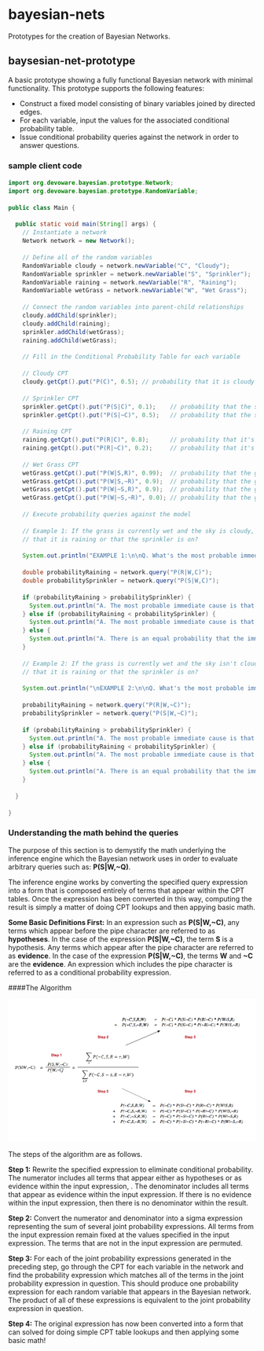 # bayesian-nets
Prototypes for the creation of Bayesian Networks.

## baysesian-net-prototype
A basic prototype showing a fully functional Bayesian network with minimal functionality.  This prototype supports the following features:
* Construct a fixed model consisting of binary variables joined by directed edges.
* For each variable, input the values for the associated conditional probability table.
* Issue conditional probability queries against the network in order to answer questions.

### sample client code
```java
import org.devoware.bayesian.prototype.Network;
import org.devoware.bayesian.prototype.RandomVariable;

public class Main {

  public static void main(String[] args) {
    // Instantiate a network
    Network network = new Network();
    
    // Define all of the random variables
    RandomVariable cloudy = network.newVariable("C", "Cloudy");
    RandomVariable sprinkler = network.newVariable("S", "Sprinkler");
    RandomVariable raining = network.newVariable("R", "Raining");
    RandomVariable wetGrass = network.newVariable("W", "Wet Grass");
    
    // Connect the random variables into parent-child relationships
    cloudy.addChild(sprinkler);
    cloudy.addChild(raining);
    sprinkler.addChild(wetGrass);
    raining.addChild(wetGrass);
    
    // Fill in the Conditional Probability Table for each variable
    
    // Cloudy CPT
    cloudy.getCpt().put("P(C)", 0.5); // probability that it is cloudy
    
    // Sprinkler CPT
    sprinkler.getCpt().put("P(S|C)", 0.1);    // probability that the sprinkler is on when it's cloudy
    sprinkler.getCpt().put("P(S|~C)", 0.5);   // probability that the sprinkler is on when it's not cloudy
    
    // Raining CPT
    raining.getCpt().put("P(R|C)", 0.8);      // probability that it's raining when its cloudy
    raining.getCpt().put("P(R|~C)", 0.2);     // probability that it's raining when its not cloudy
    
    // Wet Grass CPT
    wetGrass.getCpt().put("P(W|S,R)", 0.99);  // probability that the grass is wet when the sprinkler is on and it's raining
    wetGrass.getCpt().put("P(W|S,~R)", 0.9);  // probability that the grass is wet when the sprinkler is on and it's not raining
    wetGrass.getCpt().put("P(W|~S,R)", 0.9);  // probability that the grass is wet when the sprinkler is off and it's raining
    wetGrass.getCpt().put("P(W|~S,~R)", 0.0); // probability that the grass is wet when the sprinkler is off and it's not raining 
    
    // Execute probability queries against the model
    
    // Example 1: If the grass is currently wet and the sky is cloudy, is it more likely 
    // that it is raining or that the sprinkler is on?
    
    System.out.println("EXAMPLE 1:\n\nQ. What's the most probable immediate cause for the grass being wet when the sky is cloudy?");
    
    double probabilityRaining = network.query("P(R|W,C)");
    double probabilitySprinkler = network.query("P(S|W,C)");
    
    if (probabilityRaining > probabilitySprinkler) {
      System.out.println("A. The most probable immediate cause is that it is raining.");
    } else if (probabilityRaining < probabilitySprinkler) {
      System.out.println("A. The most probable immediate cause is that the sprinkler is on.");
    } else {
      System.out.println("A. There is an equal probability that the immediate cause is that it's raining or that the sprinkler is on.");
    }
    
    // Example 2: If the grass is currently wet and the sky isn't cloudy, is it more likely 
    // that it is raining or that the sprinkler is on?
    
    System.out.println("\nEXAMPLE 2:\n\nQ. What's the most probable immediate cause for the grass being wet when the sky is clear?");
    
    probabilityRaining = network.query("P(R|W,~C)");
    probabilitySprinkler = network.query("P(S|W,~C)");
    
    if (probabilityRaining > probabilitySprinkler) {
      System.out.println("A. The most probable immediate cause is that it is raining.");
    } else if (probabilityRaining < probabilitySprinkler) {
      System.out.println("A. The most probable immediate cause is that the sprinkler is on.");
    } else {
      System.out.println("A. There is an equal probability that the immediate cause is that it's raining or that the sprinkler is on.");
    }
    
  }

}
```
### Understanding the math behind the queries

The purpose of this section is to demystify the math underlying the inference engine which the Bayesian network uses in order to evaluate arbitrary queries such as: **P(S|W,~Q)**.

The inference engine works by converting the specified query expression into a form that is composed entirely of terms that appear within the CPT tables. Once the expression has been converted in this way, computing the result is simply a matter of doing CPT lookups and then appying basic math.

**Some Basic Definitions First:** In an expression such as **P(S|W,~C)**, any terms which appear before the pipe character are referred to as **hypotheses**.  In the case of the expression **P(S|W,~C)**, the term **S** is a hypothesis. Any terms which appear after the pipe character are referred to as **evidence**.  In the case of the expression **P(S|W,~C)**, the terms **W** and **~C** are the **evidence**.  An expression which includes the pipe character is referred to as a conditional probability expression.

####The Algorithm

![alt text](https://github.com/cpdevoto/bayesian-nets/raw/master/inference-math.png "Inference Math")


The steps of the algorithm are as follows.

**Step 1:** Rewrite the specified expression to eliminate conditional probability. The numerator includes all terms that appear either as hypotheses or as evidence within the input expression, .  The denominator includes all terms that appear as evidence within the input expression. If there is no evidence within the input expression, then there is no denominator within the result.

**Step 2:** Convert the numerator and denominator into a sigma expression representing the sum of several joint probability expressions.  All terms from the input expression remain fixed at the values specified in the input expression.  The terms that are not in the input expression are permuted.

**Step 3:** For each of the joint probability expressions generated in the preceding step, go through the CPT for each variable in the network and find the probability expression which matches all of the terms in the joint probability expression in question.  This should produce one probability expression for each random variable that appears in the Bayesian network.  The product of all of these expressions is equivalent to the joint probability expression in question.

**Step 4:** The original expression has now been converted into a form that can solved for doing simple CPT table lookups and then applying some basic math! 
